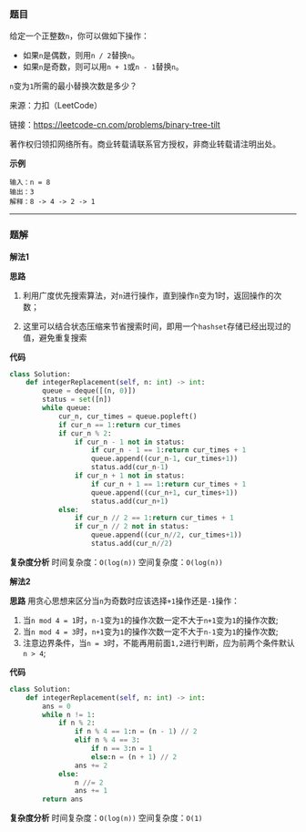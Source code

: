 ### 题目
给定一个正整数`n`，你可以做如下操作：

- 如果`n`是偶数，则用`n / 2`替换`n`。
- 如果`n`是奇数，则可以用`n + 1`或`n - 1`替换`n`。

`n`变为`1`所需的最小替换次数是多少？

来源：力扣（LeetCode）

链接：https://leetcode-cn.com/problems/binary-tree-tilt

著作权归领扣网络所有。商业转载请联系官方授权，非商业转载请注明出处。

**示例**

```
输入：n = 8
输出：3
解释：8 -> 4 -> 2 -> 1
```

------------
### 题解
**解法1**

**思路**
1. 利用广度优先搜索算法，对`n`进行操作，直到操作`n`变为1时，返回操作的次数；

2. 这里可以结合状态压缩来节省搜索时间，即用一个`hashset`存储已经出现过的值，避免重复搜索

**代码**

```python
class Solution:
    def integerReplacement(self, n: int) -> int:
        queue = deque([(n, 0)])
        status = set([n])
        while queue:
            cur_n, cur_times = queue.popleft()
            if cur_n == 1:return cur_times
            if cur_n % 2:
                if cur_n - 1 not in status:
                    if cur_n - 1 == 1:return cur_times + 1
                    queue.append((cur_n-1, cur_times+1))
                    status.add(cur_n-1)
                if cur_n + 1 not in status:
                    if cur_n + 1 == 1:return cur_times + 1
                    queue.append((cur_n+1, cur_times+1))
                    status.add(cur_n+1)
            else:
                if cur_n // 2 == 1:return cur_times + 1
                if cur_n // 2 not in status:
                    queue.append((cur_n//2, cur_times+1))
                    status.add(cur_n//2)
```
**复杂度分析**
时间复杂度：`O(log(n))`
空间复杂度：`O(log(n))`

**解法2**

**思路**
用贪心思想来区分当`n`为奇数时应该选择`+1`操作还是`-1`操作：
1. 当`n mod 4 = 1`时，`n-1`变为`1`的操作次数一定不大于`n+1`变为`1`的操作次数;
2. 当`n mod 4 = 3`时，`n+1`变为`1`的操作次数一定不大于`n-1`变为`1`的操作次数;
3. 注意边界条件，当`n = 3`时，不能再用前面`1,2`进行判断，应为前两个条件默认`n > 4`;

**代码**

```python
class Solution:
    def integerReplacement(self, n: int) -> int:
        ans = 0
        while n != 1:
            if n % 2:
                if n % 4 == 1:n = (n - 1) // 2
                elif n % 4 == 3:
                    if n == 3:n = 1
                    else:n = (n + 1) // 2
                ans += 2
            else:
                n //= 2
                ans += 1
        return ans
```
**复杂度分析**
时间复杂度：`O(log(n))`
空间复杂度：`O(1)`